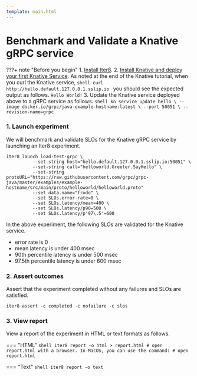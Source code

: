 ```yaml
---
template: main.html
---
```


# Benchmark and Validate a Knative gRPC service

???+ note "Before you begin"
    1. [Install Iter8](../../../getting-started/install.md).
    2. [Install Knative and deploy your first Knative Service](https://knative.dev/docs/getting-started/first-service/). As noted at the end of the Knative tutorial, when you curl the Knative service,
    ```shell
    curl http://hello.default.127.0.0.1.sslip.io
    ```
    you should see the expected output as follows.
    ```
    Hello World!
    ```
    3. Update the Knative service deployed above to a gRPC service as follows.
    ```shell
    kn service update hello \
    --image docker.io/grpc/java-example-hostname:latest \
    --port 50051 \
    --revision-name=grpc
    ```

### 1. Launch experiment
We will benchmark and validate SLOs for the Knative gRPC service by launching an Iter8 experiment.

```shell
iter8 launch load-test-grpc \
          --set-string host="hello.default.127.0.0.1.sslip.io:50051" \
          --set-string call="helloworld.Greeter.SayHello" \
          --set-string protoURL="https://raw.githubusercontent.com/grpc/grpc-java/master/examples/example-hostname/src/main/proto/helloworld/helloworld.proto"
          --set data.name="frodo" \
          --set SLOs.error-rate=0 \
          --set SLOs.latency/mean=400 \
          --set SLOs.latency/p90=500 \
          --set SLOs.latency/p'97\.5'=600
```

In the above experiment, the following SLOs are validated for the Knative service.
- error rate is 0
- mean latency is under 400 msec
- 90th percentile latency is under 500 msec
- 97.5th percentile latency is under 600 msec

### 2. Assert outcomes
Assert that the experiment completed without any failures and SLOs are satisfied.

```shell
iter8 assert -c completed -c nofailure -c slos
```

### 3. View report
View a report of the experiment in HTML or text formats as follows.

=== "HTML"
    ```shell
    iter8 report -o html > report.html
    # open report.html with a browser. In MacOS, you can use the command:
    # open report.html
    ```

=== "Text"
    ```shell
    iter8 report -o text
    ```
